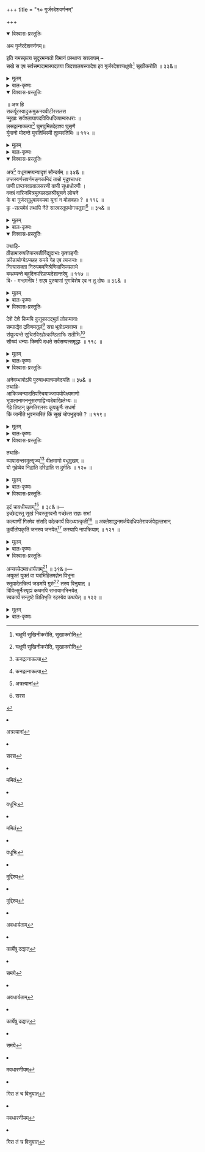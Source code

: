 +++
title = "१० गुर्जरदेशवर्णनम्"

+++

<details open><summary>विश्वास-प्रस्तुतिः</summary>

अथ गुर्जरदेशवर्णनम्॥

इति नमस्कृत्य सुदूरमन्यतो विमानं प्रस्थाप्य सश्लाघम् –   
सखे स एष सर्वसम्पदामास्पदतया त्रिदशालयस्यादेश इव गुर्जरदेशश्चक्षुषोः[^142] सुखीकरोति ॥ ३३&॥

[^142]:
      चक्षुषी सुखिनीकरोति, सुखाकरोति
</details>

<details><summary>मूलम्</summary>

अथ गुर्जरदेशवर्णनम्॥

इति नमस्कृत्य सुदूरमन्यतो विमानं प्रस्थाप्य सश्लाघम् –   
सखे स एष सर्वसम्पदामास्पदतया त्रिदशालयस्यादेश इव गुर्जरदेशश्चक्षुषोः[^142] सुखीकरोति ॥ ३३&॥

[^142]:
      चक्षुषी सुखिनीकरोति, सुखाकरोति
</details>

<details><summary>बाल-कृष्णः</summary>

अथ गुर्जरदेशवर्णनप्रस्तावमाह - इतीति । इत्येवमुक्त्वा नमस्कृत्य जगन्नाथमित्यर्थः । सुदूरं तत्क्षेत्रादतिदूरम् अन्यतोऽन्यत्र स्थले विमानं प्रस्थाप्य सश्लाघं प्राहेति ।

सख इति । हे सखे, सः य एतावत्कालपर्यन्तं केवलं श्रुतः स इत्यर्थः । एषः प्रत्यक्षतया दृश्यमानः, सर्वसम्पदामास्पदतया स्थानतया त्रिदशालयस्य स्वर्गस्यादेशः आदिश्यते प्रतिनिधितया निर्दिश्यते तथा, प्रतिमारूप इवेत्यर्थः । गुर्जरदेशः चक्षुषोः नेत्रयोः सुखीकरोति आनन्दमुत्पादयति ॥ ३३& ॥
</details>

<details open><summary>विश्वास-प्रस्तुतिः</summary>

॥ अत्र हि   
सकर्पूरस्वादुक्रमुकनववीटीरसलस   
न्मुखाः सर्वश्लाघापदविविधदिव्याम्बरधराः ॥   
लसद्रत्नाकल्पा[^143] घुमघुमितदेहाश्व घुसृणै   
र्युवानो मोदन्ते युवतिभिरमी तुल्यरतिभिः ॥ ११५ ॥

[^143]:
     कनद्रत्नाकल्पा
</details>

<details><summary>मूलम्</summary>

॥ अत्र हि   
सकर्पूरस्वादुक्रमुकनववीटीरसलस   
न्मुखाः सर्वश्लाघापदविविधदिव्याम्बरधराः ॥   
लसद्रत्नाकल्पा[^143] घुमघुमितदेहाश्व घुसृणै   
र्युवानो मोदन्ते युवतिभिरमी तुल्यरतिभिः ॥ ११५ ॥

[^143]:
     कनद्रत्नाकल्पा
</details>

<details><summary>बाल-कृष्णः</summary>

तदेवाह — सकर्पूरेति । अत्र हीत्यनुषञ्जनीयम् । अस्मिन्देशे इति तदर्थः । कर्पूरेण सहिता युक्ता सकर्पूरा सा च स्वादुक्रमुका मधुरपूगीफलसहिता । "घोण्टा तु पूगः क्रमुकः” इत्यमरः । सा चासौ नवा वीटी ताम्बूलपट्टिका च तस्याः रसेन रक्तवर्णद्रवेण "रागे द्रवे रसः" इत्यमरः । लसन्ति शोभमानानि मुखानि येषां ते, तथा सर्वेषां जनानां या श्लाघा प्रशंसा तस्याः पदानि पात्रभूतानि विविधान्यनेकप्रकाराणि च दिव्यानि च यान्यम्बराणि वस्त्राणि तेषाम् । " अम्बरं व्योम्नि वाससि " इत्यमरः । धराः धारकाः । लसन्तः रत्नानां मणीनाम् आकल्पाः भूषणानि येषां तथाभूताः । घुसृणैः कुङ्कुमैः- " अथ कुङ्कुमम् । काश्मीरजन्माग्निशिखं वरं " इत्यमरटीकायां व्याख्यासुधायां "वरं तु घुसृणे किञ्चिदिष्टे" इति हैमः । घुमघुमिताः सुवासयुक्ता देहा येषां तथाभूताच अमी युवानः तरुणाः, तुल्या समाना रतिरनुरागो यासां ताभिः युवतिभिः तरुणस्त्रीभिः सह मोदन्ते रतिसुखानन्दमनुभवन्तीत्यर्थः ॥ ११५ ॥

</details>

<details open><summary>विश्वास-प्रस्तुतिः</summary>

अत्र[^144] वधूनामप्यन्यादृशं सौन्दर्यम् ॥ ३४& ॥   
तप्तस्वर्णसवर्णमङ्गकमिदं ताम्रो मृदुश्चाधरः   
पाणी प्राप्तनवप्रवालसरणी वाणी सुधाधोरणी ।   
वक्त्रं वारिजमित्रमुत्पलदलश्रीसूचने लोचने   
के वा गुर्जरसुभ्रुवामवयवा यूनां न मोहावहाः ? ॥ ११६ ॥   
कृ -सत्यमेवं तथापि नैते सारवस्तूपभोगचतुराः[^145] ॥ ३५& ॥

[^144]:
      अत्रत्यानां 


[^145]:
       सरस</details>

<details><summary>मूलम्</summary>

अत्र[^144] वधूनामप्यन्यादृशं सौन्दर्यम् ॥ ३४& ॥   
तप्तस्वर्णसवर्णमङ्गकमिदं ताम्रो मृदुश्चाधरः   
पाणी प्राप्तनवप्रवालसरणी वाणी सुधाधोरणी ।   
वक्त्रं वारिजमित्रमुत्पलदलश्रीसूचने लोचने   
के वा गुर्जरसुभ्रुवामवयवा यूनां न मोहावहाः ? ॥ ११६ ॥   
कृ -सत्यमेवं तथापि नैते सारवस्तूपभोगचतुराः[^145] ॥ ३५& ॥

[^144]:
      अत्रत्यानां 


[^145]:
       सरस



</details>


<details><summary>बाल-कृष्णः</summary>

अत्रेति । अत्र देशे वधूनां स्त्रीणां "वधूर्जाया स्नुषा- नार्योः स्पृक्का - सारिवयोरपि " हति हैमः । अपि सौन्दर्यम् अन्यादृशं भिन्नप्रकारकम्, इतर विलक्षणमित्यर्थः ॥ ३४& ॥

तदेव प्रतिपादयति- तप्तेति । इदम् इदानीं दृश्यमानं, एतत् सर्वत्र लिङ्गवचनमनुसृत्यानुषञ्जनीयम् । गुर्जरसुभ्रुवां गुर्जर देशीयस्त्रीणां, अङ्गं शरीरमेवाङ्गकं स्वार्थे कः । तप्तं पुटपाकेन शोधितं च तत् स्वर्ण सुवर्णे च तेन सवर्ण सदृशम् । अधरः अधरोष्ठश्च ताम्रो रक्तवर्णः मृदुश्च कोमलोऽपि । पाणी हस्तौ प्राप्ता नवानां नूतनानां पल्लवानां सरणिः पद्धतिर्ययोस्तथाभूतौ । नूतनपल्लवसदृशौ सुकुमारावित्यर्थः । वाणी सुधाधोरणी अमृतस्रवा अतिमधुरेत्यर्थः । वक्त्रं मुखं च वारिजमित्रं कमलसमानमित्यर्थः । लोचने नेत्रे च उत्पलस्य कमलस्य यद्दलं पत्रं तस्य श्रियः शोभायाः सूचने सूचके । नेत्रदर्शनेन कमलपत्रस्मरणं भवतीति भावः । एवं गुर्जरसुभ्रुवां के वा अवयवाः यूनां तरुणानां मोहावहाः मोहसम्पादकाः न भवन्ति ? अपि तु सर्वेऽपि भवन्तीति ॥ ११६॥

सत्यमिति । एवं त्वत्कथितप्रकारं सत्यं, तथापि एते अत्रत्यपुरुषाः सारवस्तूनां श्रेष्ठवस्तूनाम् उपभोगे चतुराः निपुणाः न भवन्ति ॥ ३५& ॥
</details>


<details open><summary>विश्वास-प्रस्तुतिः</summary>

तथाहि-   
व्रीडामारव्यतिकरवतीर्विद्युदाभाः कृशाङ्गीः   
क्रीडायोग्येऽप्यहह समये गेह एव त्यजन्तः ॥   
नित्यासक्ता निरुपममणिश्रेणिवाणिज्यलाभे   
बम्भ्रम्यन्ते बहुदिनपरिप्राप्यदेशान्तरेषु ॥ ११७ ॥   
वि॰ - मन्दमनीष ! सएष पुरुषाणां गुणविशेष एव न तु दोषः ॥ ३६& ॥
</details>

<details><summary>मूलम्</summary>

तथाहि-   
व्रीडामारव्यतिकरवतीर्विद्युदाभाः कृशाङ्गीः   
क्रीडायोग्येऽप्यहह समये गेह एव त्यजन्तः ॥   
नित्यासक्ता निरुपममणिश्रेणिवाणिज्यलाभे   
बम्भ्रम्यन्ते बहुदिनपरिप्राप्यदेशान्तरेषु ॥ ११७ ॥   
वि॰ - मन्दमनीष ! सएष पुरुषाणां गुणविशेष एव न तु दोषः ॥ ३६& ॥
</details>

<details><summary>बाल-कृष्णः</summary>

तथाहि । अनैपुण्यमेवोपपादयामि शृण्वित्याह-व्रीडामारेति । एते इत्यनुषञ्जनीयम् । निरुपमानां बहुमूल्यानां मणीनां श्रेणिभी राशिभिर्यद्वाणिज्यं क्रयविक्रयादिव्यापारः तस्माद्यो लाभो मूलाधिकद्रव्यप्राप्तिः तस्मिन् नित्यासक्ताः सततमासक्ताः सन्तः, व्रीडा लज्जा च मारो मदनश्च " मदनो मन्मथो मारः" इत्यमरः । तयोः यः व्यतिकरः मिश्रीभवनं, सः अस्ति यासां ताः, न केवलं कामाकुलाः न केवलं लज्जायुक्ताश्चेति भावः । अनेन तासां कुलीनत्वं सूचितम् । विद्युदिव आभा कान्तिः यासां ताः न तु कुरूपाः कृष्णवर्णाश्च । एतादृशाः कृशाङ्गीः स्त्रियः क्रीडायोग्ये मदनकेलिसमुचितेऽपि समये काले तारुण्यावस्थायामित्यर्थः । अहह इति खेदे ।" अहहेत्यद्भुते खेदे" इत्यमरः । गेहे गृहे एव त्यजन्तः सन्तः, बहुभिः न तु त्रिचतुरैः दिनैः परिप्राप्येषु गन्तव्येषु देशान्तरेषु बम्भ्रम्यन्ते पुनः पुनः भृशं वा सञ्चरन्ति । भ्रमु अनवस्थाने ' इत्यस्य यङ्-अन्तस्य लटि रूपम् " सन्यङोः " इति द्वित्वं नुगतोऽनुनासिकान्तस्य " इत्यभ्यासस्य नुगागमश्च ॥ ११७ ॥

मन्देति । मन्दमनीष मन्दबुद्धे, सः व्यापारार्थं देशान्तरपरिभ्रमणादिरूपः एष पुरुषाणां गुणविशेषः गुणाधिक्यमेव न तु दोषः ॥३६& ॥
</details>

<details open><summary>विश्वास-प्रस्तुतिः</summary>

देशे देशे किमपि कुतुकादद्भुतं लोकमानाः   
सम्पाद्यैव द्रविणमतुलं[^146] सद्म भूयोऽप्यवाप्य ॥   
संयुज्यन्ते सुचिरविरहोत्कण्ठिताभिः सतीभिः[^147]   
सौख्यं धन्याः किमपि दधते सर्वसम्पत्समृद्धाः ॥ ११८ ॥

[^146]:
     ममितं


[^147]:
     वधूभिः
</details>

<details><summary>मूलम्</summary>

देशे देशे किमपि कुतुकादद्भुतं लोकमानाः   
सम्पाद्यैव द्रविणमतुलं[^146] सद्म भूयोऽप्यवाप्य ॥   
संयुज्यन्ते सुचिरविरहोत्कण्ठिताभिः सतीभिः[^147]   
सौख्यं धन्याः किमपि दधते सर्वसम्पत्समृद्धाः ॥ ११८ ॥

[^146]:
     ममितं


[^147]:
     वधूभिः
</details>

<details><summary>बाल-कृष्णः</summary>

गुणत्वमेवोपपादयति-देशे देशे इति । एते देशे देशे किमपि मनोहरम् अद्भुतमाश्चर्यकारकं च वस्तु कुतुकात्कौतुकात् "कौतुकं च कुतुकं च कुतूहलम्" इत्यमरः । लोकमानाः पश्यन्तः सन्तः, एवम् अमितं न तु अल्पं द्रविणं द्रव्यं सम्पाद्य, भूयः पुनरपि सद्म गृहम् अवाप्य, प्राप्य, सर्वसम्पत्समृद्धाः सकलोपभोग्यवस्तुसमृद्धियुक्ताः सन्तः सतीभिः पातिव्रत्ययुक्ताभिः न तु स्वैरिणीभिः अत एव सुचिरं चिरकालपर्यन्तं यो विरहः स्वप्रियवियोगः तेन उत्कण्ठिताभिः 'कदास्माकं पतिभिः सह सङ्गमो भवेत् 'इतीच्छावतीभिः सह संयुज्यन्ते सङ्गमं कुर्वन्ति । अत एव ते धन्याः सन्तः किमप्यनिर्वाच्यं सौख्यं दधते धारयन्ति । 'डुधाञ् धारण-पोषणयोः' इत्यस्यात्मनेपदे प्रथमपुरुषबहुवचनम् । अयं भावः - यथा तावत्कश्चिदपि पान्थो मार्गेण गच्छन् सूर्यातपसन्तप्तश्च वृक्षच्छायायां यत्सुखमनुभवति न तदन्येन केनाप्यनुभवितुं शक्यते, तथैव यत्प्रथमं दुःखमनुभूय पश्चात् सुखं प्राप्नोति तदेवाधिकसन्तोषास्पदम् । तदुक्तं विक्रमोर्वशीये महाकविना कालिदासेन - " यदेवोपनतं दुःखात्सुखं तद्रसवत्तरम् । निर्वाणाय तरुच्छाया तप्तस्य हि विशेषतः " इति ॥ ११८ ॥
</details>

<details open><summary>विश्वास-प्रस्तुतिः</summary>

अनेवम्भावोऽपि पुरुषाधमत्वमावेदयति ॥ ३७& ॥   
तथाहि-   
आकिञ्चन्यादतिपरिचयाज्जाययोपेक्ष्यमाणो   
भूपालानामननुसरणाद्विभ्यदेवाखिलेभ्यः ॥   
गेहे तिष्ठन् कुमतिरलसः कूपकूर्मैः सधर्मा   
किं जानीते भुवनचरितं किं सुखं चोपभुङ्क्ते ? ॥ ११९॥
</details>

<details><summary>मूलम्</summary>

अनेवम्भावोऽपि पुरुषाधमत्वमावेदयति ॥ ३७& ॥   
तथाहि-   
आकिञ्चन्यादतिपरिचयाज्जाययोपेक्ष्यमाणो   
भूपालानामननुसरणाद्विभ्यदेवाखिलेभ्यः ॥   
गेहे तिष्ठन् कुमतिरलसः कूपकूर्मैः सधर्मा   
किं जानीते भुवनचरितं किं सुखं चोपभुङ्क्ते ? ॥ ११९॥
</details>

<details><summary>बाल-कृष्णः</summary>

व्यतिरेकमाह-अनेवम्भाव इति । एवं देशान्तरसञ्चारादिप्रकारेण भावः खभावः “भावः सत्ता - खभावाभिप्राय चेष्टात्मजन्मसु" इत्यमरः । द्रव्यार्जनादिरूपः न भवतीत्यनेवम्भावः अर्थात्सन्ततं गृह एव संवास इत्यर्थः । पुरुषाधमत्वम् आवेदयति सम्पादयति ॥ ३७& ॥

तथाहि तदेव वक्ष्यामीति भावः ।

आकिञ्चन्यादिति । यः कुमतिः कुबुद्धिः अलसः मन्दश्च अत एव गेहे गृहे तिष्ठन् संश्च कूपे वाप्यां ये कूर्माः कमठाः तैः समानः तुल्यः धर्मः कुत्रापि बहिर- गमनादिरूपः स्वभावः “धर्माः पुण्य-यम- न्याय-स्वभावाचार सोमपाः" इत्यमरः । यस्य सः “धर्मादनिच् केवलात् " इति समासान्तो ऽनिच् प्रत्ययः । अत एव नास्ति किञ्चन द्रव्यादिकं यस्य तस्य अकिञ्चनस्य दरिद्रस्य भावः आकिञ्चन्यं तस्मात् सन्तत - गृहसंवासाद् अतिपरिचयाच्च जायया स्त्रिया उपेक्ष्यमाणः, किञ्च भूपालानां राज्ञाम् अन- नुसरणात् सन्निधगमनाभावाच्च, अखिलेभ्यो महाजनेभ्यः बिभ्यदेव भीतिं कुर्वन्नेव बिभेतेः शतरि रूपम् । अभ्यस्तत्वान्नुमभावः । एतादृशः पुरुषः भुवनचरितं विविध- चमत्कार निरीक्षणादिरूपं जानीते किम् ? तत एव च सुखं च सुखमपि उपभुङ्क्ते किम् ? अपि तु किमपि नैव जानाति, सुखमपि नैव भुङ्क्ते इत्यर्थः ॥ ११९ ॥
</details>

<details open><summary>विश्वास-प्रस्तुतिः</summary>

तथाहि-   
व्यापारान्तरमुत्सृज्य[^148] वीक्षमाणो वधूमुखम् ॥   
यो गृहेष्वेव निद्राति दरिद्राति स दुर्मतिः ॥ १२० ॥

[^148]:
     मुद्दिश्य
</details>

<details><summary>मूलम्</summary>

तथाहि-   
व्यापारान्तरमुत्सृज्य[^148] वीक्षमाणो वधूमुखम् ॥   
यो गृहेष्वेव निद्राति दरिद्राति स दुर्मतिः ॥ १२० ॥

[^148]:
     मुद्दिश्य
</details>

<details><summary>बाल-कृष्णः</summary>

तथाहि तदेव वक्ष्यामीति भावः ।

व्यापारेति । व्यापारान्तरं द्रव्यसम्पादनार्थमन्यदेशगमनादिरूपमन्यव्यापारं, उत्सृज्य त्यक्त्वा यः दुर्मतिर्दुर्बुद्धिः पुरुषः, वध्वाः स्त्रियाः मुखं वीक्षमाणः अवलोकयन् सन्, गृहेष्वेव निद्राति निद्रित इव स्तब्धरूपतया तिष्ठति, स पुरुषः दरिद्राति दारिद्र्ययुक्तो भवतीत्यर्थः ॥ १२० ॥
</details>

<details open><summary>विश्वास-प्रस्तुतिः</summary>

इदं चावधीयताम्[^149] ॥ ३८&॥—   
इच्छेद्यस्तु सुखं निवस्तुमवनौ गच्छेत्स राज्ञः सभां   
कल्याणीं गिरमेव संसदि वदेत्कार्यं विदध्यात्कृती[^150] ॥ अक्लेशाद्धनमर्जयेदधिपतेरावर्जयेद्वल्लभान्   
कुर्वीतोपकृतिं जनस्य जनयेत्[^151] कस्यापि नापक्रियाम् ॥ १२१ ॥

[^149]:
     अवधार्यताम् 


[^150]:
     कार्येषु दद्यात्


[^151]:
     समये
</details>

<details><summary>मूलम्</summary>

इदं चावधीयताम्[^149] ॥ ३८&॥—   
इच्छेद्यस्तु सुखं निवस्तुमवनौ गच्छेत्स राज्ञः सभां   
कल्याणीं गिरमेव संसदि वदेत्कार्यं विदध्यात्कृती[^150] ॥ अक्लेशाद्धनमर्जयेदधिपतेरावर्जयेद्वल्लभान्   
कुर्वीतोपकृतिं जनस्य जनयेत्[^151] कस्यापि नापक्रियाम् ॥ १२१ ॥

[^149]:
     अवधार्यताम् 


[^150]:
     कार्येषु दद्यात्


[^151]:
     समये
</details>

<details><summary>बाल-कृष्णः</summary>

इदमिति । इदं च वक्ष्यमाणमप्यवधीयतां सावधानतया श्रूयतामित्यर्थः ॥३८&॥

इच्छेदिति । यस्तु यश्च पुरुषः अवनौ पृथिव्यां सुखं यथा स्यात् तथा निवस्तुं वासं कर्तुम् इच्छेत्, सः कृती धन्यः पुरुषः राज्ञः सभां गच्छेत्, तत्र संसदि सभायां च कल्याणीं सभास्थित सर्वजन सुखकरीमेव, अथवा सकलजनरुच्युत्पादिकामेव गिरं वाणीं वदेद् उच्चारयेत् । एवं कार्यं स्वकीयं धनसम्पादनरूपं विदध्यात् साधयेत् । कार्यचिकीर्षुणा जनेन न तावत्कुत्रापि कटुभाषणादिकं कर्तव्यं, तस्य च कार्यहानिकरत्वादिति भावः । एवंरीत्या अक्लेशाद् राजपुरुषधर्षणादिरूपक्लेशं विनैव धनमर्जयेत् सम्पादयेत् । किञ्च धनार्जने सत्यपि अधिपते राज्ञः वल्लभान् प्रियान् पुरुषान् आवर्जयेत् सन्तोषयेत्, न तु तुच्छबुद्ध्या तिरस्कुर्यात् । अपरं च उपकृतिमुपकारमेव कुर्यात्, कस्यापि शत्रुमित्रोदासीनाद्यन्यतरस्य जनस्य, अपक्रियामपकारं न जनयेन् नोत्पादयेत् ॥ १२१ ॥
</details>

<details open><summary>विश्वास-प्रस्तुतिः</summary>

अन्यच्चेदमवधार्यताम्[^152] ॥ ३९&॥—   
अयुक्तं युक्तं वा यदभिहितमज्ञेन विभुना   
स्तुयादेतन्नित्यं जडमपि गुरुं[^153] तस्य विनुयात् ॥   
विवित्सुर्नैःस्पृह्यं कथमपि सभायामभिनयेत्   
स्वकार्यं सन्तुष्टे क्षितिभृति रहस्येव कथयेत् ॥ १२२ ॥

[^152]:
     मवधारणीयम्


[^153]:
     गिरा तं च विनुयात्
</details>

<details><summary>मूलम्</summary>

अन्यच्चेदमवधार्यताम्[^152] ॥ ३९&॥—   
अयुक्तं युक्तं वा यदभिहितमज्ञेन विभुना   
स्तुयादेतन्नित्यं जडमपि गुरुं[^153] तस्य विनुयात् ॥   
विवित्सुर्नैःस्पृह्यं कथमपि सभायामभिनयेत्   
स्वकार्यं सन्तुष्टे क्षितिभृति रहस्येव कथयेत् ॥ १२२ ॥

[^152]:
     मवधारणीयम्


[^153]:
     गिरा तं च विनुयात्
</details>

<details><summary>बाल-कृष्णः</summary>

अन्यदिति । अन्यच्चान्यदपि इदं वक्ष्यमाणमवधार्यतां निश्चीयताम् ॥ ३९& ॥ अयुक्तमिति । अज्ञेन बाह्यव्यवहारानभिज्ञेन सम्पत्त्युन्मत्तेन वा, विभुना राज्ञा अयुक्तं देशकालाद्यनुचितं, वाथवा युक्तं समयानुरूपं यदभिहितमुच्चारितं स्यात्, तदेतन् नित्यं सन्ततं स्तुयात् प्रशंसेत् । किञ्च तस्य राज्ञः जडं बुद्धिहीनमपि गुरुं पुरोहितं विनुयात् स्तुयात्, तद्द्वारेणैव कार्यसाधनसम्भवात् । किञ्च विवित्सुः स्वविषये अनुकूलप्रतिकूलादिरूपमभिप्रायं वेत्तुमिच्छुः सन् 'विद ज्ञाने' इत्यस्य सन्नन्तस्य रूपम् “सनाशंस-" इत्यादिना उप्रत्ययः । सभायां कथमपि निःस्पृहस्य भावो नैःस्पृह्यं निरभिलाषभावम् अभिनयेत् प्रकटयेत् । स्वकार्ये च क्षितिभृति राज्ञि सन्तुष्टे सति रहस्येव एकान्ते एव कथयेत् । कदाचिद् राज्ञा प्रत्यादिष्टेऽपि स्वावमानस्य गोप्यत्वादिति भावः । एतच्छ्लोकद्वयं प्रकृतवर्णनस्यासङ्गतमिति भाति । किञ्च सन्नीति- प्रतिकूलमपि । यतो राज्ञः सभायां नयानुसारिभाषणस्यैवाभिरूपैरुक्तत्वात् । यथाहुर्मन्वादयः-“सभा वा न प्रवेष्टव्या वक्तव्यं वा समञ्जसम् । अब्रुवन् विब्रुवन् वापि नरो भवति किल्बिषी” इति । तदनेन प्रत्युक्तमिव भवतीति मदभिप्रेतम् । अत्र युक्तायुक्तविचारणा तु सर्वथा सुधीभिरेव करणीया ॥ १२२ ॥
</details>



